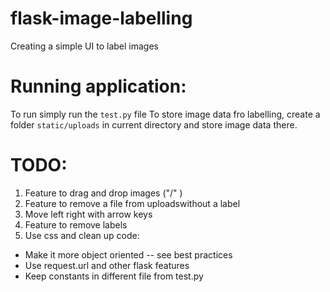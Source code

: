 # flask-image-labelling

Creating a simple UI to label images

# Running application:
To run simply run the `test.py` file
To store image data fro labelling, create a folder `static/uploads` in current directory and store image data there.

# TODO:

1. Feature to drag and drop images ("/" )
2. Feature to remove a file from uploadswithout a label
3. Move left right with arrow keys
4. Feature to remove labels
5. Use css and clean up code:
  - Make it more object oriented -- see best practices
  - Use request.url and other flask features
  - Keep constants in different file from test.py
